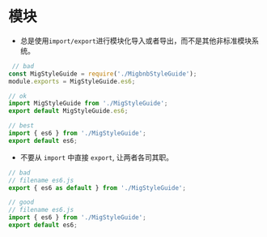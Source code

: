 # 模块

- 总是使用`import/export`进行模块化导入或者导出，而不是其他非标准模块系统。

```javascript
 // bad
const MigStyleGuide = require('./MigbnbStyleGuide');
module.exports = MigStyleGuide.es6;

// ok
import MigStyleGuide from './MigStyleGuide';
export default MigStyleGuide.es6;

// best
import { es6 } from './MigStyleGuide';
export default es6;
```

- 不要从 `import` 中直接 `export`, 让两者各司其职。

```javascript
// bad
// filename es6.js
export { es6 as default } from './MigStyleGuide';

// good
// filename es6.js
import { es6 } from './MigStyleGuide';
export default es6;
```